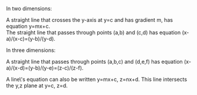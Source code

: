 In two dimensions:

A straight line that crosses the y-axis at y=c and has gradient m, has
equation y=mx+c.\
 The straight line that passes through points (a,b) and (c,d) has
equation (x-a)/(x-c)=(y-b)/(y-d).

In three dimensions:

A straight line that passes through points (a,b,c) and (d,e,f) has
equation (x-a)/(x-d)=(y-b)/(y-e)=(z-c)/(z-f).

A line\\'s equation can also be written y=mx+c, z=nx+d. This line
intersects the y,z plane at y=c, z=d.
